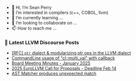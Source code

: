 - 👋 Hi, I’m Sean Perry
- 👀 I’m interested in compilers (c++, COBOL, llvm)
- 🌱 I’m currently learning ...
- 💞️ I’m looking to collaborate on ...
- 📫 How to reach me ...

<!---
s66perry/s66perry is a ✨ special ✨ repository because its `README.md` (this file) appears on your GitHub profile.
You can click the Preview link to take a look at your changes.
--->
### 📕 Latest LLVM Discourse Posts

<!-- DISCOURSE-LLVM:START -->
- [[RFC] `ptr` dialect &amp; modularizing ptr ops in the LLVM dialect](https://discourse.llvm.org/t/rfc-ptr-dialect-modularizing-ptr-ops-in-the-llvm-dialect/75142?page=3#post_54)
- [CommandLine usage of &quot;cl::multi_val&quot; with callback](https://discourse.llvm.org/t/commandline-usage-of-cl-multi-val-with-callback/84597#post_1)
- [Board Meeting Minutes - January 2025](https://discourse.llvm.org/t/board-meeting-minutes-january-2025/84504#post_6)
- [2025 EuroLLVM Call for Proposals - Deadline Feb 14](https://discourse.llvm.org/t/2025-eurollvm-call-for-proposals-deadline-feb-14/84017#post_2)
- [AST Matcher produces unexpected match](https://discourse.llvm.org/t/ast-matcher-produces-unexpected-match/84501#post_5)
<!-- DISCOURSE-LLVM:END -->
